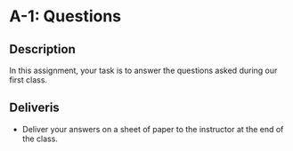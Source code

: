 # A-1: Questions

## Description
In this assignment, your task is to answer the questions asked during our first class.

## Deliveris
- Deliver your answers on a sheet of paper to the instructor at the end of the class.